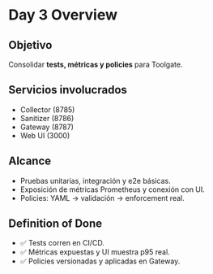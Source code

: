 # Day 3 Overview

## Objetivo
Consolidar **tests, métricas y policies** para Toolgate.

## Servicios involucrados
- Collector (8785)
- Sanitizer (8786)
- Gateway (8787)
- Web UI (3000)

## Alcance
- Pruebas unitarias, integración y e2e básicas.
- Exposición de métricas Prometheus y conexión con UI.
- Policies: YAML → validación → enforcement real.

## Definition of Done
- ✅ Tests corren en CI/CD.
- ✅ Métricas expuestas y UI muestra p95 real.
- ✅ Policies versionadas y aplicadas en Gateway.
